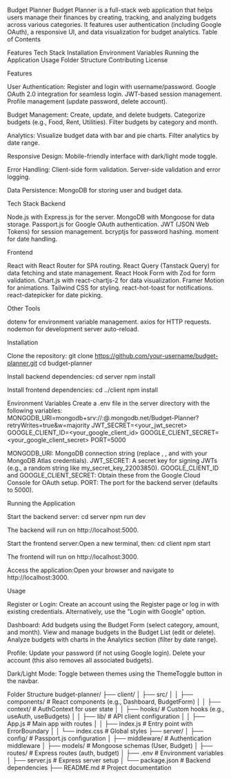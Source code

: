 Budget Planner
Budget Planner is a full-stack web application that helps users manage their finances by creating, tracking, and analyzing budgets across various categories. It features user authentication (including Google OAuth), a responsive UI, and data visualization for budget analytics.
Table of Contents

Features
Tech Stack
Installation
Environment Variables
Running the Application
Usage
Folder Structure
Contributing
License

Features

User Authentication:
Register and login with username/password.
Google OAuth 2.0 integration for seamless login.
JWT-based session management.
Profile management (update password, delete account).


Budget Management:
Create, update, and delete budgets.
Categorize budgets (e.g., Food, Rent, Utilities).
Filter budgets by category and month.


Analytics:
Visualize budget data with bar and pie charts.
Filter analytics by date range.


Responsive Design:
Mobile-friendly interface with dark/light mode toggle.


Error Handling:
Client-side form validation.
Server-side validation and error logging.


Data Persistence:
MongoDB for storing user and budget data.



Tech Stack
Backend

Node.js with Express.js for the server.
MongoDB with Mongoose for data storage.
Passport.js for Google OAuth authentication.
JWT (JSON Web Tokens) for session management.
bcryptjs for password hashing.
moment for date handling.

Frontend

React with React Router for SPA routing.
React Query (Tanstack Query) for data fetching and state management.
React Hook Form with Zod for form validation.
Chart.js with react-chartjs-2 for data visualization.
Framer Motion for animations.
Tailwind CSS for styling.
react-hot-toast for notifications.
react-datepicker for date picking.

Other Tools

dotenv for environment variable management.
axios for HTTP requests.
nodemon for development server auto-reload.

Installation

Clone the repository:
git clone https://github.com/your-username/budget-planner.git
cd budget-planner


Install backend dependencies:
cd server
npm install


Install frontend dependencies:
cd ../client
npm install



Environment Variables
Create a .env file in the server directory with the following variables:
MONGODB_URI=mongodb+srv://<username>:<password>@<cluster>.mongodb.net/Budget-Planner?retryWrites=true&w=majority
JWT_SECRET=<your_jwt_secret>
GOOGLE_CLIENT_ID=<your_google_client_id>
GOOGLE_CLIENT_SECRET=<your_google_client_secret>
PORT=5000


MONGODB_URI: MongoDB connection string (replace <username>, <password>, and <cluster> with your MongoDB Atlas credentials).
JWT_SECRET: A secret key for signing JWTs (e.g., a random string like my_secret_key_22003850).
GOOGLE_CLIENT_ID and GOOGLE_CLIENT_SECRET: Obtain these from the Google Cloud Console for OAuth setup.
PORT: The port for the backend server (defaults to 5000).

Running the Application

Start the backend server:
cd server
npm run dev

The backend will run on http://localhost:5000.

Start the frontend server:Open a new terminal, then:
cd client
npm start

The frontend will run on http://localhost:3000.

Access the application:Open your browser and navigate to http://localhost:3000.


Usage

Register or Login:
Create an account using the Register page or log in with existing credentials.
Alternatively, use the "Login with Google" option.


Dashboard:
Add budgets using the Budget Form (select category, amount, and month).
View and manage budgets in the Budget List (edit or delete).
Analyze budgets with charts in the Analytics section (filter by date range).


Profile:
Update your password (if not using Google login).
Delete your account (this also removes all associated budgets).


Dark/Light Mode:
Toggle between themes using the ThemeToggle button in the navbar.



Folder Structure
budget-planner/
├── client/
│   ├── src/
│   │   ├── components/         # React components (e.g., Dashboard, BudgetForm)
│   │   ├── context/            # AuthContext for user state
│   │   ├── hooks/              # Custom hooks (e.g., useAuth, useBudgets)
│   │   ├── lib/                # API client configuration
│   │   ├── App.js              # Main app with routes
│   │   ├── index.js            # Entry point with ErrorBoundary
│   │   └── index.css           # Global styles
├── server/
│   ├── config/                 # Passport.js configuration
│   ├── middleware/             # Authentication middleware
│   ├── models/                 # Mongoose schemas (User, Budget)
│   ├── routes/                 # Express routes (auth, budget)
│   ├── .env                    # Environment variables
│   ├── server.js               # Express server setup
│   └── package.json            # Backend dependencies
├── README.md                   # Project documentation

